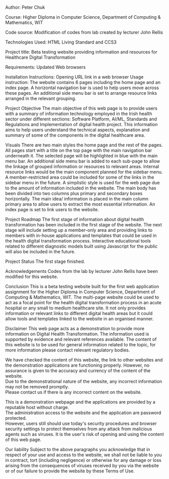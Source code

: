 Author: Peter Chuk

Course: Higher Diploma in Computer Science, Department of Computing & Mathematics, WIT

Code source: Modification of codes from  lab created by lecturer John Rellis

Technologies Used: HTML Living Standard and CCS3 

Project title: Beta testing website providing information and resources for Healthcare Digital Transformation

Requirements: Updated Web browsers

Installation Instructions: Opening URL link in a web browser
Usage instruction: The website contains 6 pages including the home page and an index page.  A horizontal navigation bar is used to help users move across these pages.  An additional side menu bar is set to arrange resource links arranged in the relevant grouping. 


Project Objective
The main objective of this web page is to provide users with a summary of information technology employed in the Irish health sector under different sections:
Software Platform, AI/ML, Standards and Regulations and Implementation of digital health project.  This information aims to help users understand the technical aspects, explanation and summary of some of the components in the digital healthcare area.

Visuals
There are two main styles the home page and the rest of the pages.  All pages start with a title on the top page with the main navigation bar underneath it.  The selected page will be highlighted in blue with the main menu bar.  An additional side menu bar is added to each sub-page to allow the linkage of grouped information or resources to relevant areas.   Internal resource links would be the main component planned for the sidebar menu.  A member-restricted area could be included for some of the links in the sidebar menu in the future.  A simplistic style is used for the web page due to the amount of information included in the website.  The main body has been divided into two columns plus primary and secondary boxes horizontally.  The main idea/ information is placed in the main column primary area to allow users to extract the most essential information.  An index page is set to link users to the website.

Project Roadmap
The first stage of information about digital health transformation has been included in the first stage of the website.  The next stage will include setting up a member-only area and providing links to members with in-house applications and templates that could be used in the health digital transformation process.  Interactive educational tools related to different diagnostic models built using Javascript for the public will also be included in the future.

Project Status
The first stage finished.

Acknowledgements
Codes from the lab by lecturer John Rellis have been modified for this website.

Conclusion
This is a beta testing website built for the first web application assignment for the Higher Diploma in Computer Science, Department of Computing & Mathematics, WIT.  The multi-page website could be used to act as a focal point for the health digital transformation process in an acute hospital or any small to medium healthcare site.  It not only provides information or relevant links to different digital health areas but it could allow tools and templates linked to the website in an organised manner. 


Disclaimer
This web page acts as a demonstration to provide more information on Digital Health Transformation. The information used is supported by evidence and relevant references available.
The content of this website is to be used for general information related to the topic, for more information please contact relevant regulatory bodies.
    
We have checked the content of this website, the link to other websites and the demonstration applications are functioning properly.
However, no assurance is given to the accuracy and currency of the content of the website.  
Due to the demonstrational nature of the website, any incorrect information may not be removed promptly.  
Please contact us if there is any incorrect content on the website.
    
This is a demonstration webpage and the applications are provided by a reputable host without charge.  
The administration access to the website and the application are password protected.  
However, users still should use today's security procedures and browser security settings to protect themselves from any 
attack from malicious agents such as viruses.  It is the user's risk of opening and using the content of this web page.
    
Our liability
Subject to the above paragraphs you acknowledge that in respect of your use and access to the website, we shall not be liable to you in contract, 
tort (including negligence) or otherwise for any damage or loss arising from the consequences of viruses received
by you via the website or of our failure to provide the website by these Terms of Use.
    

